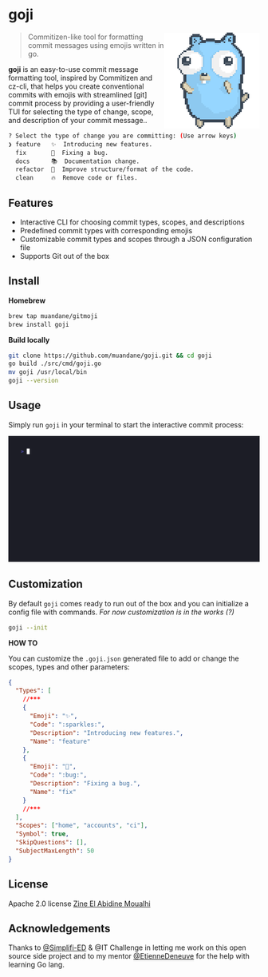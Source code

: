 # goji

<img align="right" src="examples/go-gopher.gif">

> Commitizen-like tool for formatting commit messages using emojis written in go.

**goji** is an easy-to-use commit message formatting tool, inspired by Commitizen and cz-cli, 
that helps you create conventional commits with emojis with streamlined [git] commit process by providing a user-friendly TUI 
for selecting the type of change, scope, and description of your commit message..

```sh
? Select the type of change you are committing: (Use arrow keys)
❯ feature   ✨  Introducing new features.
  fix       🐛  Fixing a bug.
  docs      📚  Documentation change.
  refactor  🎨  Improve structure/format of the code.
  clean     🔥  Remove code or files.
```

## Features

- Interactive CLI for choosing commit types, scopes, and descriptions
- Predefined commit types with corresponding emojis
- Customizable commit types and scopes through a JSON configuration file
- Supports Git out of the box

## Install

**Homebrew**

```bash
brew tap muandane/gitmoji
brew install goji
```

**Build locally**

```bash
git clone https://github.com/muandane/goji.git && cd goji
go build ./src/cmd/goji.go
mv goji /usr/local/bin
goji --version 
```

## Usage

Simply run `goji` in your terminal to start the interactive commit process:

![Goji gif](examples/goji-demo.gif)

## Customization

By default `goji` comes ready to run out of the box and you can initialize a config file with commands. _For now customization is in the works (?)_

```sh
goji --init
```

**HOW TO**

You can customize the `.goji.json` generated file to add or change the scopes, types and other parameters:

```json
{
  "Types": [
    //***
    {
      "Emoji": "✨",
      "Code": ":sparkles:",
      "Description": "Introducing new features.",
      "Name": "feature"
    },
    {
      "Emoji": "🐛",
      "Code": ":bug:",
      "Description": "Fixing a bug.",
      "Name": "fix"
    }
    //***
  ],
  "Scopes": ["home", "accounts", "ci"],
  "Symbol": true,
  "SkipQuestions": [],
  "SubjectMaxLength": 50
}
```

## License

Apache 2.0 license [Zine El Abidine Moualhi](https://www.linkedin.com/in/zinemoualhi/)

## Acknowledgements

Thanks to [@Simplifi-ED](https://www.simplified.fr) & @IT Challenge in letting me work on this open source side project and to my mentor [@EtienneDeneuve](https://github.com/EtienneDeneuve) for the help with learning Go lang.
